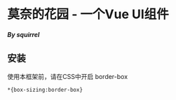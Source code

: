 # 莫奈的花园 - 一个Vue UI组件

##### By squirrel

## 安装

使用本框架前，请在CSS中开启 border-box
```
*{box-sizing:border-box}
```
